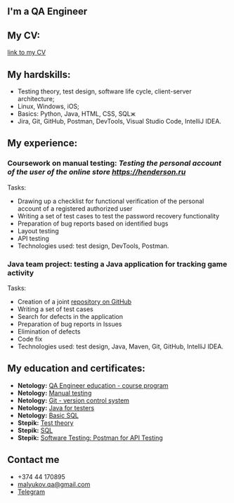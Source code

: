 ## I'm a QA Engineer

## My CV: 
[link to my CV](https://docs.google.com/document/d/1fs6OZGODtcUvfS7ZNXZ0FL4qKCQaIqNzG7OoObw8g2Q/edit?usp=sharing)

## My hardskills:
- Testing theory, test design, software life cycle, client-server architecture;
- Linux, Windows, iOS;
- Basics: Python, Java, HTML, CSS, SQLж
- Jira, Git, GitHub, Postman, DevTools,  Visual Studio Code, IntelliJ IDEA.

## My experience:
### Coursework on manual testing: *Testing the personal account of the user of the online store https://henderson.ru*
Tasks:
- Drawing up a checklist for functional verification of the personal account of a registered authorized user
- Writing a set of test cases to test the password recovery functionality
- Preparation of bug reports based on identified bugs
- Layout testing
- API testing
- Technologies used: test design, DevTools, Postman.

### Java team project: testing a Java application for tracking game activity
Tasks:
- Creation of a joint [repository on GitHub](https://github.com/VasiliyMalyukov/javaqa-team-diplom)
- Writing a set of test cases
- Search for defects in the application
- Preparation of bug reports in Issues
- Elimination of defects
- Code fix
- Technologies used: test design, Java, Maven, Git, GitHub, IntelliJ IDEA.

## My education and certificates:
- **Netology:** [QA Engineer education - course program](https://netology.ru/programs/qa-middle#/resume)
- **Netology:** [Manual testing](https://netology.ru/sharing/625df093dd5b543d2348fce775d5a685?utm_source=social&utm_campaign=achievements)
- **Netology:** [Git - version control system](https://netology.ru/sharing/6fb442e09a29c9741f998ead60fa82d1?utm_source=social&utm_campaign=achievements)
- **Netology:** [Java for testers](https://netology.ru/sharing/ef86958cd60d629321b1ebbc24d4cf1a?utm_source=social&utm_campaign=achievements)
- **Netology:** [Basic SQL](https://netology.ru/sharing/f7be594edb6b9642678818234e9c5653?utm_source=social&utm_campaign=achievements)
- **Stepik:** [Test theory](https://stepik.org/cert/1962320)
- **Stepik:** [SQL](https://stepik.org/cert/1975086)
- **Stepik:** [Software Testing: Postman for API Testing](https://stepik.org/cert/1988693)

## Contact me
- +374 44 170895
- malyukov.qa@gmail.com
- [Telegram](https://t.me/mva_root) 
